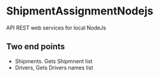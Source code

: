 # ShipmentAssignmentNodejs
API REST web services for local NodeJs

## Two end points
- Shipments. Gets Shipmnent list
- Drivers, Gets Drivers names list
